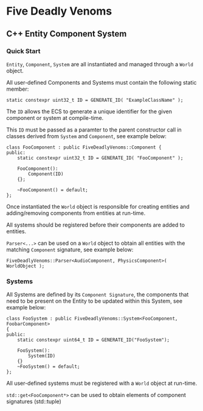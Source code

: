 # Five Deadly Venoms

## C++ Entity Component System

### Quick Start

`Entity`, `Component`, `System` are all instantiated and managed through a `World` object.

All user-defined Components and Systems must contain the following static member:

`static constexpr uint32_t ID = GENERATE_ID( "ExampleClassName" );`

The `ID` allows the ECS to generate a unique identifier for the given component or system at compile-time.

This `ID` must be passed as a paramter to the parent constructor call in classes derived from `System` and `Component`, see example below:

```
class FooComponent : public FiveDeadlyVenoms::Component {
public:
	static constexpr uint32_t ID = GENERATE_ID( "FooComponent" );

	FooComponent(): 
        Component(ID) 
    {};

	~FooComponent() = default;
};
```

Once instantiated the `World` object is responsible for creating entities and adding/removing components from entities at run-time.

All systems should be registered before their components are added to entities.

`Parser<...>` can be used on a `World` object to obtain all entities with the matching `Component` signature, see example below:

`FiveDeadlyVenoms::Parser<AudioComponent, PhysicsComponent>( WorldObject );`


### Systems

All Systems are defined by its `Component Signature`, the components that need to be present on the Entity to be updated within this System, see example below:

```
class FooSystem : public FiveDeadlyVenoms::System<FooComponent, FoobarComponent>
{
public:
	static constexpr uint64_t ID = GENERATE_ID("FooSystem");

	FooSystem(): 
        System(ID) 
    {}
	~FooSystem() = default;
};
```
All user-defined systems must be registered with a `World` object at run-time.

`std::get<FooComponent*>` can be used to obtain elements of component signatures (std::tuple)